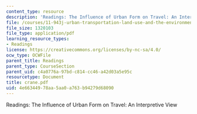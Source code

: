 ```yaml
---
content_type: resource
description: 'Readings: The Influence of Urban Form on Travel: An Interpretive View'
file: /courses/11-943j-urban-transportation-land-use-and-the-environment-spring-2002/4e66344978aa5aa0a763b94279d68090_crane.pdf
file_size: 1320103
file_type: application/pdf
learning_resource_types:
- Readings
license: https://creativecommons.org/licenses/by-nc-sa/4.0/
ocw_type: OCWFile
parent_title: Readings
parent_type: CourseSection
parent_uid: c4a0776a-97bd-c814-cc46-a42d03a5e95c
resourcetype: Document
title: crane.pdf
uid: 4e663449-78aa-5aa0-a763-b94279d68090
---
```

Readings: The Influence of Urban Form on Travel: An Interpretive View